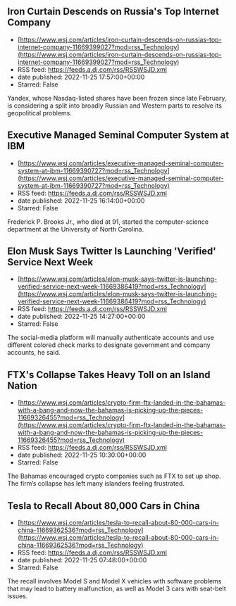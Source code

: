 ## Iron Curtain Descends on Russia's Top Internet Company
 - [https://www.wsj.com/articles/iron-curtain-descends-on-russias-top-internet-company-11669399027?mod=rss_Technology](https://www.wsj.com/articles/iron-curtain-descends-on-russias-top-internet-company-11669399027?mod=rss_Technology)
 - RSS feed: https://feeds.a.dj.com/rss/RSSWSJD.xml
 - date published: 2022-11-25 17:57:00+00:00
 - Starred: False

Yandex, whose Nasdaq-listed shares have been frozen since late February, is considering a split into broadly Russian and Western parts to resolve its geopolitical problems.

## Executive Managed Seminal Computer System at IBM
 - [https://www.wsj.com/articles/executive-managed-seminal-computer-system-at-ibm-11669390727?mod=rss_Technology](https://www.wsj.com/articles/executive-managed-seminal-computer-system-at-ibm-11669390727?mod=rss_Technology)
 - RSS feed: https://feeds.a.dj.com/rss/RSSWSJD.xml
 - date published: 2022-11-25 16:14:00+00:00
 - Starred: False

Frederick P. Brooks Jr., who died at 91, started the computer-science department at the University of North Carolina.

## Elon Musk Says Twitter Is Launching 'Verified' Service Next Week
 - [https://www.wsj.com/articles/elon-musk-says-twitter-is-launching-verified-service-next-week-11669386419?mod=rss_Technology](https://www.wsj.com/articles/elon-musk-says-twitter-is-launching-verified-service-next-week-11669386419?mod=rss_Technology)
 - RSS feed: https://feeds.a.dj.com/rss/RSSWSJD.xml
 - date published: 2022-11-25 14:27:00+00:00
 - Starred: False

The social-media platform will manually authenticate accounts and use different colored check marks to designate government and company accounts, he said.

## FTX's Collapse Takes Heavy Toll on an Island Nation
 - [https://www.wsj.com/articles/crypto-firm-ftx-landed-in-the-bahamas-with-a-bang-and-now-the-bahamas-is-picking-up-the-pieces-11669326455?mod=rss_Technology](https://www.wsj.com/articles/crypto-firm-ftx-landed-in-the-bahamas-with-a-bang-and-now-the-bahamas-is-picking-up-the-pieces-11669326455?mod=rss_Technology)
 - RSS feed: https://feeds.a.dj.com/rss/RSSWSJD.xml
 - date published: 2022-11-25 10:30:00+00:00
 - Starred: False

The Bahamas encouraged crypto companies such as FTX to set up shop. The firm’s collapse has left many islanders feeling frustrated.

## Tesla to Recall About 80,000 Cars in China
 - [https://www.wsj.com/articles/tesla-to-recall-about-80-000-cars-in-china-11669362536?mod=rss_Technology](https://www.wsj.com/articles/tesla-to-recall-about-80-000-cars-in-china-11669362536?mod=rss_Technology)
 - RSS feed: https://feeds.a.dj.com/rss/RSSWSJD.xml
 - date published: 2022-11-25 07:48:00+00:00
 - Starred: False

The recall involves Model S and Model X vehicles with software problems that may lead to battery malfunction, as well as Model 3 cars with seat-belt issues.
